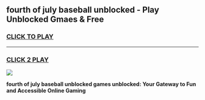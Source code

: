
## fourth of july baseball unblocked - Play Unblocked Gmaes & Free
<h3>
<a href="https://news.freeplayer.one?title=fourth_of_july_baseball_unblocked&ref=16F">CLICK TO PLAY</a></h3>
<hr>

<h3>
<a href="https://news.freeplayer.one?title=fourth_of_july_baseball_unblocked&ref=16F">CLICK 2 PLAY</a>
  
</h3>

<a href="https://news.freeplayer.one?title=fourth_of_july_baseball_unblocked&ref=16F/"><img src="https://clearcache.store/games.png"></a>


**fourth of july baseball unblocked games unblocked: Your Gateway to Fun and Accessible Online Gaming**

